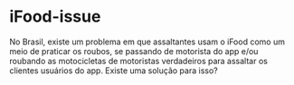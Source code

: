 # iFood-issue

No Brasil, existe um problema em que assaltantes usam o iFood como um meio de praticar os roubos, se passando de motorista do app e/ou roubando as motocicletas de motoristas
verdadeiros para assaltar os clientes usuários do app. Existe uma solução para isso?
